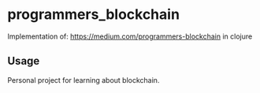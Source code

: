 # programmers_blockchain

Implementation of: https://medium.com/programmers-blockchain in clojure


## Usage

Personal project for learning about blockchain.
